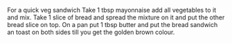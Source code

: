 For a quick veg sandwich
Take  1 tbsp mayonnaise add all vegetables to it and mix.
Take 1 slice of bread and spread the mixture on it and put the other bread slice on top.
On a pan put 1 tbsp butter and put the bread sandwich an toast on both sides till you get the golden brown colour.